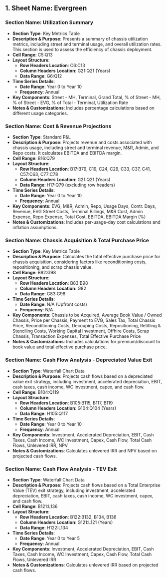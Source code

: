 ## 1. **Sheet Name**: Evergreen

### Section Name: Utilization Summary
- **Section Type**: Key Metrics Table
- **Description & Purpose**: Presents a summary of chassis utilization metrics, including street and terminal usage, and overall utilization rates. This section is used to assess the efficiency of chassis deployment.
- **Cell Range**: C5:Q13
- **Layout Structure**:
    - **Row Headers Location**: C6:C13
    - **Column Headers Location**: G21:Q21 (Years)
    - **Data Range**: G6:Q12
- **Time Series Details**:
    - **Date Range**: Year 0 to Year 10
    - **Frequency**: Annual
- **Key Components**: Street - MH, Terminal, Grand Total, % of Street - MH, % of Street - EVG, % of Total - Terminal, Utilization Rate
- **Notes & Customizations**: Includes percentage calculations based on different usage categories.

### Section Name: Cost & Revenue Projections
- **Section Type**: Standard P&L
- **Description & Purpose**: Projects revenue and costs associated with chassis usage, including street and terminal revenue, M&R, Admin, and Repo costs. It calculates EBITDA and EBITDA margin.
- **Cell Range**: B16:Q79
- **Layout Structure**:
    - **Row Headers Location**: B17:B79, C19, C24, C29, C33, C37, C41, C57:C63, C77:C78
    - **Column Headers Location**: G21:Q21 (Years)
    - **Data Range**: H17:Q79 (excluding row headers)
- **Time Series Details**:
    - **Date Range**: Year 0 to Year 10
    - **Frequency**: Annual
- **Key Components**: EVG, M&R, Admin, Repo, Usage Days, Contr. Days, Revenue, EVG Street Costs, Terminal Billings, M&R Cost, Admin Expense, Repo Expense, Total Cost, EBITDA, EBITDA Margin (%)
- **Notes & Customizations**: Includes per-usage-day cost calculations and inflation assumptions.

### Section Name: Chassis Acquisition & Total Purchase Price
- **Section Type**: Key Metrics Table
- **Description & Purpose**: Calculates the total effective purchase price for chassis acquisition, considering factors like reconditioning costs, repositioning, and scrap chassis value.
- **Cell Range**: B82:G98
- **Layout Structure**:
    - **Row Headers Location**: B83:B98
    - **Column Headers Location**: G82
    - **Data Range**: G83:G98
- **Time Series Details**:
    - **Date Range**: N/A (Upfront costs)
    - **Frequency**: N/A
- **Key Components**: Chassis to be Acquired, Average Book Value / Owned Chassis, Price per Chassis, Payment to EVG, Sales Tax, Total Chassis Price, Reconditioning Costs, Decouping Costs, Repositioning, Retitling & Stenciling Costs, Working Capital Investment, Offhire Costs, Scrap Chassis, Transaction Expenses, Total Effective Purchase Price
- **Notes & Customizations**: Includes calculations for premium/discount to book value and total effective purchase price.

### Section Name: Cash Flow Analysis - Depreciated Value Exit
- **Section Type**: Waterfall Chart Data
- **Description & Purpose**: Projects cash flows based on a depreciated value exit strategy, including investment, accelerated depreciation, EBIT, cash taxes, cash income, WC investment, capex, and cash flow.
- **Cell Range**: B104:Q119
- **Layout Structure**:
    - **Row Headers Location**: B105:B115, B117, B119
    - **Column Headers Location**: G104:Q104 (Years)
    - **Data Range**: H105:Q117
- **Time Series Details**:
    - **Date Range**: Year 0 to Year 10
    - **Frequency**: Annual
- **Key Components**: Investment, Accelerated Depreciation, EBIT, Cash Taxes, Cash Income, WC Investment, Capex, Cash Flow, Total Cash Flows, Unlevered IRR, NPV
- **Notes & Customizations**: Calculates unlevered IRR and NPV based on projected cash flows.

### Section Name: Cash Flow Analysis - TEV Exit
- **Section Type**: Waterfall Chart Data
- **Description & Purpose**: Projects cash flows based on a Total Enterprise Value (TEV) exit strategy, including investment, accelerated depreciation, EBIT, cash taxes, cash income, WC investment, capex, and cash flow.
- **Cell Range**: B121:L136
- **Layout Structure**:
    - **Row Headers Location**: B122:B132, B134, B136
    - **Column Headers Location**: G121:L121 (Years)
    - **Data Range**: H122:L134
- **Time Series Details**:
    - **Date Range**: Year 0 to Year 5
    - **Frequency**: Annual
- **Key Components**: Investment, Accelerated Depreciation, EBIT, Cash Taxes, Cash Income, WC Investment, Capex, Cash Flow, Total Cash Flows, Unlevered IRR
- **Notes & Customizations**: Calculates unlevered IRR based on projected cash flows.
